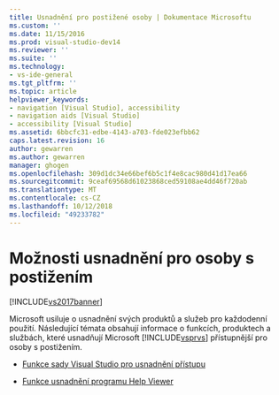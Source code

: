 ```yaml
---
title: Usnadnění pro postižené osoby | Dokumentace Microsoftu
ms.custom: ''
ms.date: 11/15/2016
ms.prod: visual-studio-dev14
ms.reviewer: ''
ms.suite: ''
ms.technology:
- vs-ide-general
ms.tgt_pltfrm: ''
ms.topic: article
helpviewer_keywords:
- navigation [Visual Studio], accessibility
- navigation aids [Visual Studio]
- accessibility [Visual Studio]
ms.assetid: 6bbcfc31-edbe-4143-a703-fde023efbb62
caps.latest.revision: 16
author: gewarren
ms.author: gewarren
manager: ghogen
ms.openlocfilehash: 309d1dc34e66bef6b5c1f4e8cac980d41d17ea66
ms.sourcegitcommit: 9ceaf69568d61023868ced59108ae4dd46f720ab
ms.translationtype: MT
ms.contentlocale: cs-CZ
ms.lasthandoff: 10/12/2018
ms.locfileid: "49233782"
---
```

# <a name="accessibility-for-people-with-disabilities"></a>Možnosti usnadnění pro osoby s postižením
[!INCLUDE[vs2017banner](../../includes/vs2017banner.md)]

  
Microsoft usiluje o usnadnění svých produktů a služeb pro každodenní použití. Následující témata obsahují informace o funkcích, produktech a službách, které usnadňují Microsoft [!INCLUDE[vsprvs](../../includes/vsprvs-md.md)] přístupnější pro osoby s postižením.  
  
-   [Funkce sady Visual Studio pro usnadnění přístupu](../../ide/reference/accessibility-features-of-visual-studio.md)  
  
-   [Funkce usnadnění programu Help Viewer](../../ide/accessibility-features-of-the-help-viewer.md)



